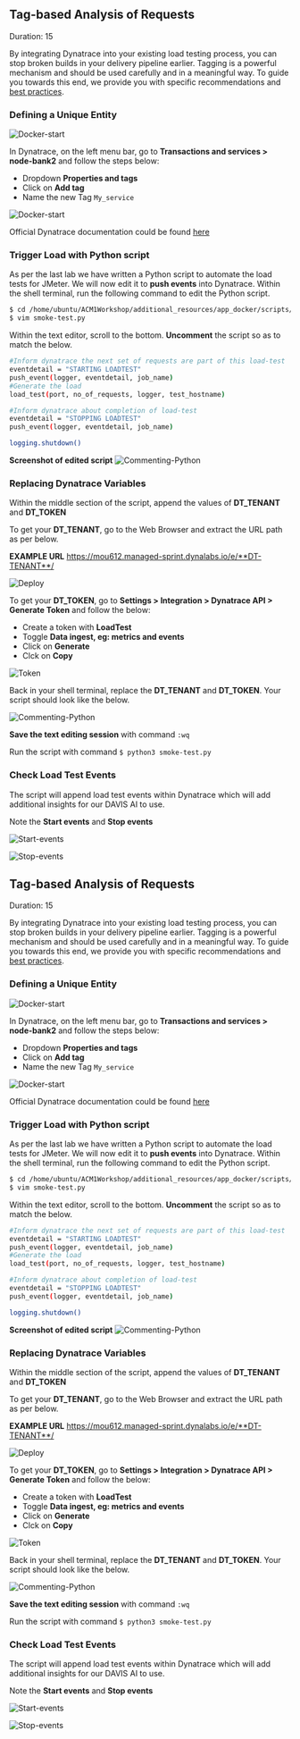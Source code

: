 ## Tag-based Analysis of Requests
Duration: 15

By integrating Dynatrace into your existing load testing process, you can stop broken builds in your delivery pipeline earlier. Tagging is a powerful mechanism and should be used carefully and in a meaningful way. To guide you towards this end, we provide you with specific recommendations and [best practices](https://www.dynatrace.com/support/help/how-to-use-dynatrace/tags-and-metadata/).

### Defining a Unique Entity

![Docker-start](../../../assets/images/Add_manual_tag.png)

In Dynatrace, on the left menu bar, go to **Transactions and services > node-bank2** and follow the steps below:

- Dropdown **Properties and tags**
- Click on **Add tag**
- Name the new Tag `My_service`

![Docker-start](../../../assets/images/Manual_tag_added.png)

Official Dynatrace documentation could be found [here](https://www.dynatrace.com/support/help/how-to-use-dynatrace/tags-and-metadata/setup/how-to-define-tags/)

### Trigger Load with Python script

As per the last lab we have written a Python script to automate the load tests for JMeter. We will now edit it to **push events** into Dynatrace. Within the shell terminal, run the following command to edit the Python script.

```bash
$ cd /home/ubuntu/ACM1Workshop/additional_resources/app_docker/scripts/
$ vim smoke-test.py
```
Within the text editor, scroll to the bottom. **Uncomment** the script so as to match the below.

```bash
#Inform dynatrace the next set of requests are part of this load-test
eventdetail = "STARTING LOADTEST"
push_event(logger, eventdetail, job_name)
#Generate the load
load_test(port, no_of_requests, logger, test_hostname)

#Inform dynatrace about completion of load-test
eventdetail = "STOPPING LOADTEST"
push_event(logger, eventdetail, job_name)

logging.shutdown()
```

**Screenshot of edited script**
![Commenting-Python](../../../assets/images/Python-script-2-after-uncommenting-comments.png)

### Replacing Dynatrace Variables

Within the middle section of the script, append the values of **DT_TENANT** and **DT_TOKEN**

To get your **DT_TENANT**, go to the Web Browser and extract the URL path as per below.

**EXAMPLE URL**
https://mou612.managed-sprint.dynalabs.io/e/**DT-TENANT**/

![Deploy](../../../assets/images/dynatrace-env.png)

To get your **DT_TOKEN**, go to **Settings > Integration > Dynatrace API > Generate Token** and follow the below:

- Create a token with **LoadTest**
- Toggle **Data ingest, eg: metrics and events**
- Click on **Generate**
- Clck on **Copy**

![Token](../../../assets/images/api-token.png)

Back in your shell terminal, replace the **DT_TENANT** and **DT_TOKEN**. Your script should look like the below.

![Commenting-Python](../../../assets/images/Python-script-2-configure-token-endpoint.png)

**Save the text editing session** with command `:wq`

Run the script with command `$ python3 smoke-test.py`

### Check Load Test Events

The script will append load test events within Dynatrace which will add additional insights for our DAVIS AI to use.

Note the **Start events** and **Stop events**

![Start-events](../../../assets/images/Annotation-Event-start-load-test.png)

![Stop-events](../../../assets/images/Annotation-Event-end-load-test.png)

<!-- ------------------------ -->
## Tag-based Analysis of Requests
Duration: 15

By integrating Dynatrace into your existing load testing process, you can stop broken builds in your delivery pipeline earlier. Tagging is a powerful mechanism and should be used carefully and in a meaningful way. To guide you towards this end, we provide you with specific recommendations and [best practices](https://www.dynatrace.com/support/help/how-to-use-dynatrace/tags-and-metadata/).

### Defining a Unique Entity

![Docker-start](../../../assets/images/Add_manual_tag.png)

In Dynatrace, on the left menu bar, go to **Transactions and services > node-bank2** and follow the steps below:

- Dropdown **Properties and tags**
- Click on **Add tag**
- Name the new Tag `My_service`

![Docker-start](../../../assets/images/Manual_tag_added.png)

Official Dynatrace documentation could be found [here](https://www.dynatrace.com/support/help/how-to-use-dynatrace/tags-and-metadata/setup/how-to-define-tags/)

### Trigger Load with Python script

As per the last lab we have written a Python script to automate the load tests for JMeter. We will now edit it to **push events** into Dynatrace. Within the shell terminal, run the following command to edit the Python script.

```bash
$ cd /home/ubuntu/ACM1Workshop/additional_resources/app_docker/scripts/
$ vim smoke-test.py
```
Within the text editor, scroll to the bottom. **Uncomment** the script so as to match the below.

```bash
#Inform dynatrace the next set of requests are part of this load-test
eventdetail = "STARTING LOADTEST"
push_event(logger, eventdetail, job_name)
#Generate the load
load_test(port, no_of_requests, logger, test_hostname)

#Inform dynatrace about completion of load-test
eventdetail = "STOPPING LOADTEST"
push_event(logger, eventdetail, job_name)

logging.shutdown()
```

**Screenshot of edited script**
![Commenting-Python](../../../assets/images/Python-script-2-after-uncommenting-comments.png)

### Replacing Dynatrace Variables

Within the middle section of the script, append the values of **DT_TENANT** and **DT_TOKEN**

To get your **DT_TENANT**, go to the Web Browser and extract the URL path as per below.

**EXAMPLE URL**
https://mou612.managed-sprint.dynalabs.io/e/**DT-TENANT**/

![Deploy](../../../assets/images/dynatrace-env.png)

To get your **DT_TOKEN**, go to **Settings > Integration > Dynatrace API > Generate Token** and follow the below:

- Create a token with **LoadTest**
- Toggle **Data ingest, eg: metrics and events**
- Click on **Generate**
- Clck on **Copy**

![Token](../../../assets/images/api-token.png)

Back in your shell terminal, replace the **DT_TENANT** and **DT_TOKEN**. Your script should look like the below.

![Commenting-Python](../../../assets/images/Python-script-2-configure-token-endpoint.png)

**Save the text editing session** with command `:wq`

Run the script with command `$ python3 smoke-test.py`

### Check Load Test Events

The script will append load test events within Dynatrace which will add additional insights for our DAVIS AI to use.

Note the **Start events** and **Stop events**

![Start-events](../../../assets/images/Annotation-Event-start-load-test.png)

![Stop-events](../../../assets/images/Annotation-Event-end-load-test.png)

<!-- ------------------------ -->
